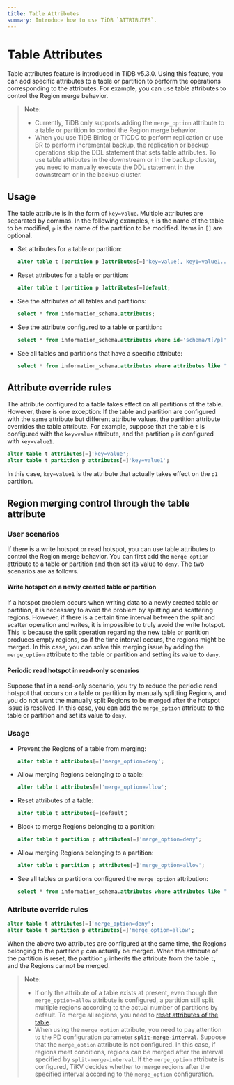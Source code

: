 ```yaml
---
title: Table Attributes
summary: Introduce how to use TiDB `ATTRIBUTES`.
---
```


# Table Attributes

Table attributes feature is introduced in TiDB v5.3.0. Using this feature, you can add specific attributes to a table or partition to perform the operations corresponding to the attributes. For example, you can use table attributes to control the Region merge behavior.

> **Note:**
>
> - Currently, TiDB only supports adding the `merge_option` attribute to a table or partition to control the Region merge behavior.
> - When you use TiDB Binlog or TiCDC to perform replication or use BR to perform incremental backup, the replication or backup operations skip the DDL statement that sets table attributes. To use table attributes in the downstream or in the backup cluster, you need to manually execute the DDL statement in the downstream or in the backup cluster.

## Usage

The table attribute is in the form of `key=value`. Multiple attributes are separated by commas. In the following examples, `t` is the name of the table to be modified, `p` is the name of the partition to be modified. Items in `[]` are optional.

+ Set attributes for a table or partition:

    ```sql
    alter table t [partition p ]attributes[=]'key=value[, key1=value1...]';
    ```

+ Reset attributes for a table or partition:

    ```sql
    alter table t [partition p ]attributes[=]default;
    ```

+ See the attributes of all tables and partitions:

    ```sql
    select * from information_schema.attributes;
    ```

+ See the attribute configured to a table or partition:

    ```sql
    select * from information_schema.attributes where id='schema/t[/p]';
    ```

+ See all tables and partitions that have a specific attribute:

    ```sql
    select * from information_schema.attributes where attributes like '%key%';
    ```

## Attribute override rules

The attribute configured to a table takes effect on all partitions of the table. However, there is one exception: If the table and partition are configured with the same attribute but different attribute values, the partition attribute overrides the table attribute. For example, suppose that the table `t` is configured with the `key=value` attribute, and the partition `p` is configured with `key=value1`.

```sql
alter table t attributes[=]'key=value';
alter table t partition p attributes[=]'key=value1';
```

In this case, `key=value1` is the attribute that actually takes effect on the `p1` partition.

## Region merging control through the table attribute

### User scenarios

If there is a write hotspot or read hotspot, you can use table attributes to control the Region merge behavior. You can first add the `merge_option` attribute to a table or partition and then set its value to `deny`. The two scenarios are as follows.

#### Write hotspot on a newly created table or partition

If a hotspot problem occurs when writing data to a newly created table or partition, it is necessary to avoid the problem by splitting and scattering regions. However, if there is a certain time interval between the split and scatter operation and writes, it is impossible to truly avoid the write hotspot. This is because the split operation regarding the new table or partition produces empty regions, so if the time interval occurs, the regions might be merged. In this case, you can solve this merging issue by adding the `merge_option` attribute to the table or partition and setting its value to `deny`.

#### Periodic read hotspot in read-only scenarios

Suppose that in a read-only scenario, you try to reduce the periodic read hotspot that occurs on a table or partition by manually splitting Regions, and you do not want the manually split Regions to be merged after the hotspot issue is resolved. In this case, you can add the `merge_option` attribute to the table or partition and set its value to `deny`.

### Usage

+ Prevent the Regions of a table from merging:

    ```sql
    alter table t attributes[=]'merge_option=deny';
    ```

+ Allow merging Regions belonging to a table:

    ```sql
    alter table t attributes[=]'merge_option=allow';
    ```

+ Reset attributes of a table:

    ```sql
    alter table t attributes[=]default；
    ```

+ Block to merge Regions belonging to a partition:

    ```sql
    alter table t partition p attributes[=]'merge_option=deny';
    ```

+ Allow merging Regions belonging to a partition:

    ```sql
    alter table t partition p attributes[=]'merge_option=allow';
    ```

+ See all tables or partitions configured the `merge_option` attribution:

    ```sql
    select * from information_schema.attributes where attributes like '%merge_option%';
    ```

### Attribute override rules

```sql
alter table t attributes[=]'merge_option=deny';
alter table t partition p attributes[=]'merge_option=allow';
```

When the above two attributes are configured at the same time, the Regions belonging to the partition `p` can actually be merged. When the attribute of the partition is reset, the partition `p` inherits the attribute from the table `t`, and the Regions cannot be merged.

> **Note:**
>
> - If only the attribute of a table exists at present, even though the `merge_option=allow` attribute is configured, a partition still split multiple regions according to the actual number of partitions by default. To merge all regions, you need to [reset attributes of the table](#usage).
> - When using the `merge_option` attribute, you need to pay attention to the PD configuration parameter [`split-merge-interval`](/pd-configuration-file.md#split-merge-interval). Suppose that the `merge_option` attribute is not configured. In this case, if regions meet conditions, regions can be merged after the interval specified by `split-merge-interval`. If the `merge_option` attribute is configured, TiKV decides whether to merge regions after the specified interval according to the `merge_option` configuration.